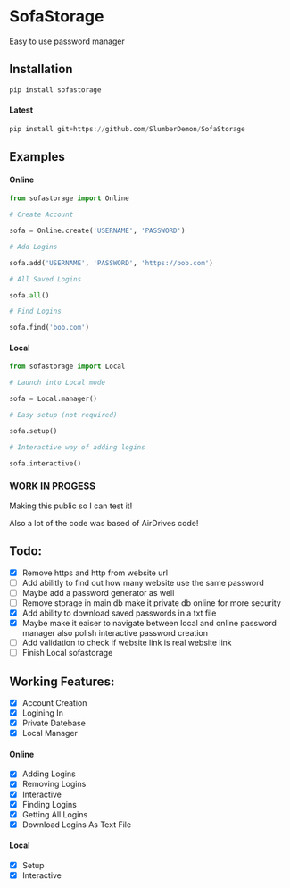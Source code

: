 # SofaStorage
Easy to use password manager

## Installation

```py
pip install sofastorage
```

#### Latest

```py
pip install git+https://github.com/SlumberDemon/SofaStorage
```

## Examples

#### Online

```py
from sofastorage import Online

# Create Account

sofa = Online.create('USERNAME', 'PASSWORD')

# Add Logins 

sofa.add('USERNAME', 'PASSWORD', 'https://bob.com')

# All Saved Logins

sofa.all()

# Find Logins

sofa.find('bob.com')
```

#### Local

```py
from sofastorage import Local

# Launch into Local mode

sofa = Local.manager()

# Easy setup (not required)

sofa.setup()

# Interactive way of adding logins

sofa.interactive()
```


### WORK IN PROGESS ###

Making this public so I can test it!

Also a lot of the code was based of AirDrives code!

## Todo:
- [x] Remove https and http from website url 
- [ ] Add abilitly to find out how many website use the same password
- [ ] Maybe add a password generator as well
- [ ] Remove storage in main db make it private db online for more security
- [x] Add ability to download saved passwords in a txt file 
- [x] Maybe make it eaiser to navigate between local and online password manager also polish interactive password creation
- [ ] Add validation to check if website link is real website link
- [ ] Finish Local sofastorage

## Working Features:
- [x] Account Creation
- [x] Logining In
- [x] Private Datebase
- [x] Local Manager
#### Online
   - [x] Adding Logins
   - [x] Removing Logins
   - [x] Interactive 
   - [x] Finding Logins
   - [x] Getting All Logins
   - [x] Download Logins As Text File
#### Local
   - [x] Setup
   - [x] Interactive 
